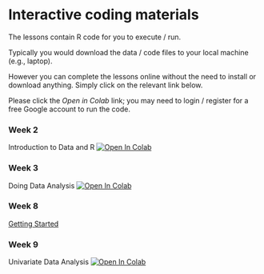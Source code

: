 # Interactive coding materials

The lessons contain R code for you to execute / run.

Typically you would download the data / code files to your local machine (e.g., laptop).

However you can complete the lessons online without the need to install or download anything. Simply click on the relevant link below.

Please click the *Open in Colab* link; you may need to login / register for a free Google account to run the code.

### Week 2

Introduction to Data and R [![Open In Colab](https://colab.research.google.com/assets/colab-badge.svg)](https://colab.research.google.com/github/DiarmuidM/data-analysis-for-the-social-sciences-2023/blob/main/lessons/dass-week-2-intro-to-data.ipynb)

### Week 3

Doing Data Analysis [![Open In Colab](https://colab.research.google.com/assets/colab-badge.svg)](https://colab.research.google.com/github/DiarmuidM/data-analysis-for-the-social-sciences-2023/blob/main/lessons/dass-week-3-doing-data-analysis.ipynb)

### Week 8

[Getting Started](https://github.com/DiarmuidM/data-analysis-for-the-social-sciences-2023/blob/main/lessons/dass-week-8-getting-started.ipynb)

### Week 9

Univariate Data Analysis [![Open In Colab](https://colab.research.google.com/assets/colab-badge.svg)](https://colab.research.google.com/github/DiarmuidM/data-analysis-for-the-social-sciences-2023/blob/main/lessons/dass-week-9-univariate-analysis.ipynb)

<!--### Week 10

Bivariate Data Analysis [![Open In Colab](https://colab.research.google.com/assets/colab-badge.svg)](https://colab.research.google.com/github/DiarmuidM/data-analysis-for-the-social-sciences-2023/blob/main/lessons/dass-week-10-bivariate-analysis.ipynb)

### Week 11

Multivariate Data Analysis [![Open In Colab](https://colab.research.google.com/assets/colab-badge.svg)](https://colab.research.google.com/github/DiarmuidM/data-analysis-for-the-social-sciences-2023/blob/main/lessons/dass-week-11-multivariate-analysis.ipynb)

Inferential Analysis [![Open In Colab](https://colab.research.google.com/assets/colab-badge.svg)](https://colab.research.google.com/github/DiarmuidM/data-analysis-for-the-social-sciences-2023/blob/main/lessons/dass-week-11-inferential-analysis.ipynb)

### Week 12

Publication Ready Graphs [![Open In Colab](https://colab.research.google.com/assets/colab-badge.svg)](https://colab.research.google.com/github/DiarmuidM/data-analysis-for-the-social-sciences-2023/blob/main/lessons/dass-week-12-publication-ready-graphs.ipynb)-->